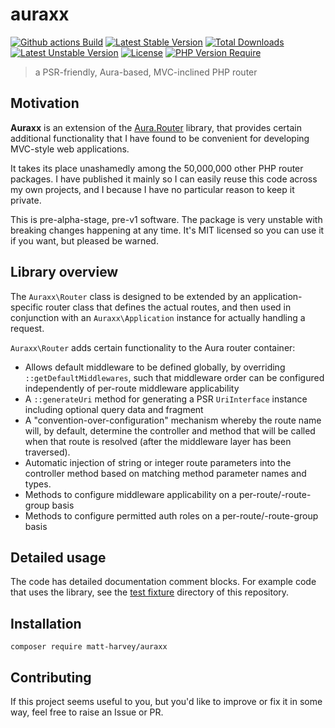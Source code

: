 # auraxx

[![Github actions Build](https://github.com/matt-harvey/auraxx/workflows/tests/badge.svg)](https://github.com/matt-harvey/auraxx/actions/workflows/check.yml)
[![Latest Stable Version](http://poser.pugx.org/matt-harvey/auraxx/v)](https://packagist.org/packages/matt-harvey/auraxx)
[![Total Downloads](http://poser.pugx.org/matt-harvey/auraxx/downloads)](https://packagist.org/packages/matt-harvey/auraxx)
[![Latest Unstable Version](http://poser.pugx.org/matt-harvey/auraxx/v/unstable)](https://packagist.org/packages/matt-harvey/auraxx)
[![License](http://poser.pugx.org/matt-harvey/auraxx/license)](https://packagist.org/packages/matt-harvey/auraxx)
[![PHP Version Require](http://poser.pugx.org/matt-harvey/auraxx/require/php)](https://packagist.org/packages/matt-harvey/auraxx)

> a PSR-friendly, Aura-based, MVC-inclined PHP router

## Motivation

**Auraxx** is an extension of the [Aura.Router](https://github.com/auraphp/Aura.Router)
library, that provides certain additional functionality that I have found to be convenient for developing
MVC-style web applications.

It takes its place unashamedly among the 50,000,000 other PHP router packages. I have published it
mainly so I can easily reuse this code across my own projects, and I because I have no particular
reason to keep it private.

This is pre-alpha-stage, pre-v1 software. The package is very unstable with breaking changes happening at
any time. It's MIT licensed so you can use it if you want, but pleased be warned.

## Library overview

The `Auraxx\Router` class is designed to be extended by an application-specific router class
that defines the actual routes, and then used in conjunction with an `Auraxx\Application` instance for
actually handling a request.

`Auraxx\Router` adds certain functionality to the Aura router container:

* Allows default middleware to be defined globally, by overriding `::getDefaultMiddlewares`,
  such that middleware order can be configured independently of per-route middleware
  applicability
* A `::generateUri` method for generating a PSR `UriInterface` instance including optional
  query data and fragment
* A "convention-over-configuration" mechanism whereby the route name will, by default, determine the
  controller and method that will be called when that route is resolved (after the middleware layer
  has been traversed).
* Automatic injection of string or integer route parameters into the controller method based
  on matching method parameter names and types.
* Methods to configure middleware applicability on a per-route/-route-group basis
* Methods to configure permitted auth roles on a per-route/-route-group basis

## Detailed usage

The code has detailed documentation comment blocks. For example code that uses the library,
see the [test fixture](https://github.com/matt-harvey/auraxx/tree/main/testutil/Fixture) directory
of this repository.

## Installation

```
composer require matt-harvey/auraxx
```

## Contributing

If this project seems useful to you, but you'd like to improve or fix it in some way, feel free
to raise an Issue or PR.
